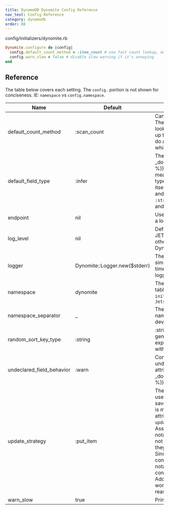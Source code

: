 ```yaml
---
title: DynamoDB Dynomite Config Reference
nav_text: Config Reference
category: dynamodb
order: 88
---
```


config/initializers/dynomite.rb

```ruby
Dynomite.configure do |config|
  config.default_count_method = :item_count # use fast count lookup, may be stale for 6 hours
  config.warn_slow = false # disable slow warning if it's annoying
end
```

## Reference

The table below covers each setting. The `config.` portion is not shown for conciseness. IE: `namespace` vs `config.namespace`.

Name | Default | Description
--- | --- | ---
default_count_method | :scan_count | Can be fast `item_count` or slow `scan_count`. The `item_count` method will do a fast count lookup, though the count may be stale for up to 6 hours. The `scan_count` method will do an accurate count but does a `scan`, which is slow and not recommended.
default_field_type | :infer | The default [field type]({% link _docs/database/dynamodb/model/field.md %}) option. By default, this is `:infer`. This means aws-sdk-dynamodb handle the typecasting via inference of the value itself. This allows you to save array, set, and map "types". If you change this to `:string` then a `.to_s` is used to typecast and will force the value to a String.
endpoint | nil | Useful if you want to adjust the endpoint to a local DynamoDB server.
log_level | nil | Defaults to :debug in JETS_ENV=development and :info otherwise. With debug, you'll see all DynamoDB API requests.
logger | Dynomite::Logger.new($stderr) | The default Dynomite::Logger is shows simpflied and clean output without timestamps. You can use your own custom logger to override this.
namespace | dynomite | The namespace to use as the prefix for table names. You should set this `initializers/dynomite.rb` as `Jets.project_namespace`
namespace_separator | _ | The namespace separator between the namespace and table name. IE: demo-dev_posts. You should use the default.
random_sort_key_type | :string | :string or :number. The random id is generated for the sort key when not explicitly set. The number will always start with a non-zero.
undeclared_field_behavior | :warn | Controls how dynomite behaves when an undeclared field value is assigned to attributes and saved. More docs: []({% link _docs/database/dynamodb/model/field.md %}).
update_strategy | :put_item | The update strategy to use. Dynomite will use either a [put_item](https://docs.aws.amazon.com/sdk-for-ruby/v3/api/Aws/DynamoDB/Client.html#put_item-instance_method) or [update_item](https://docs.aws.amazon.com/sdk-for-ruby/v3/api/Aws/DynamoDB/Client.html#update_item-instance_method) to save the data to the table. The `update_item` is more efficient as only changed attributes are sent over the wire. Important: `update_item` is an experimental setting. Assigning attributes with the bracket notation, IE: `post[:title] = "value"`, will not mark attributes as changed and so they would not be saved with `update_item`. Since other libraries out of dynomite's control might assign with the bracket notation directly, it may cause some confusing behavior with `update_item`. Additionally, associations do not currently work with `update_item` for the same reason.
warn_slow | true | Print warning for slow scan operations.
